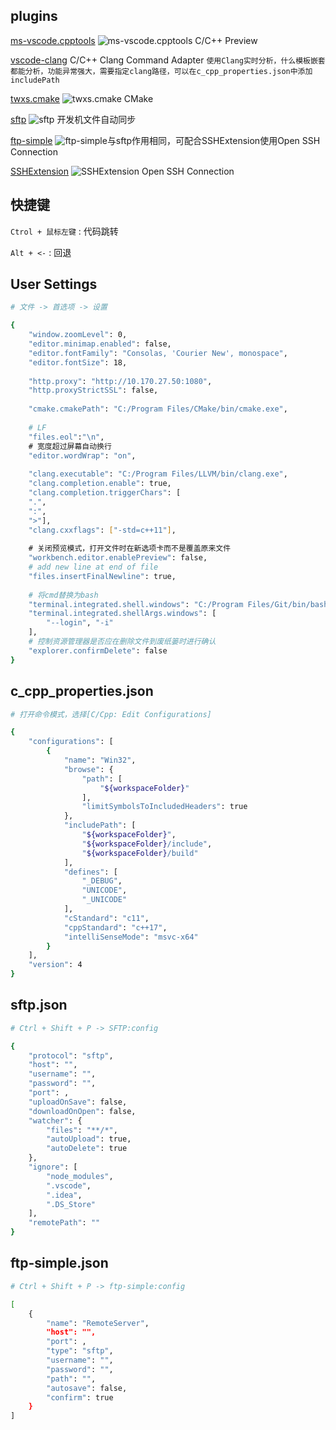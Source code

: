## plugins
[ms-vscode.cpptools](https://marketplace.visualstudio.com/items?itemName=ms-vscode.cpptools)
![ms-vscode.cpptools](https://ms-vscode.gallerycdn.vsassets.io/extensions/ms-vscode/cpptools/0.17.0/1525737226765/Microsoft.VisualStudio.Services.Icons.Default) C/C++ Preview

[vscode-clang](https://marketplace.visualstudio.com/items?itemName=mitaki28.vscode-clang)
C/C++ Clang Command Adapter `使用Clang实时分析，什么模板嵌套都能分析，功能异常强大，需要指定clang路径，可以在c_cpp_properties.json中添加includePath`

[twxs.cmake](https://marketplace.visualstudio.com/items?itemName=twxs.cmake)
![twxs.cmake](https://twxs.gallerycdn.vsassets.io/extensions/twxs/cmake/0.0.17/1488841920286/Microsoft.VisualStudio.Services.Icons.Default) CMake

[sftp](https://marketplace.visualstudio.com/items?itemName=liximomo.sftp)
![sftp](https://liximomo.gallerycdn.vsassets.io/extensions/liximomo/sftp/1.2.3/1530090897991/Microsoft.VisualStudio.Services.Icons.Default)
开发机文件自动同步

[ftp-simple](https://marketplace.visualstudio.com/items?itemName=humy2833.ftp-simple)
![ftp-simple](https://humy2833.gallerycdn.vsassets.io/extensions/humy2833/ftp-simple/0.6.7/1529308303570/Microsoft.VisualStudio.Services.Icons.Default)与sftp作用相同，可配合SSHExtension使用Open SSH Connection

[SSHExtension](https://marketplace.visualstudio.com/items?itemName=kondratiev.sshextension)
![SSHExtension](https://kondratiev.gallerycdn.vsassets.io/extensions/kondratiev/sshextension/0.2.1/1512571641774/Microsoft.VisualStudio.Services.Icons.Default) Open SSH Connection

## 快捷键
`Ctrol + 鼠标左键` : 代码跳转

`Alt + <-` : 回退

## User Settings
```bash
# 文件 -> 首选项 -> 设置

{
    "window.zoomLevel": 0,
    "editor.minimap.enabled": false,
    "editor.fontFamily": "Consolas, 'Courier New', monospace",
    "editor.fontSize": 18,
    
    "http.proxy": "http://10.170.27.50:1080",
    "http.proxyStrictSSL": false,
    
    "cmake.cmakePath": "C:/Program Files/CMake/bin/cmake.exe",
    
    # LF
    "files.eol":"\n",
    # 宽度超过屏幕自动换行
    "editor.wordWrap": "on",
    
    "clang.executable": "C:/Program Files/LLVM/bin/clang.exe",
    "clang.completion.enable": true,
    "clang.completion.triggerChars": [
    ".",
    ":",
    ">"],
    "clang.cxxflags": ["-std=c++11"],
    
    # 关闭预览模式，打开文件时在新选项卡而不是覆盖原来文件
    "workbench.editor.enablePreview": false,
    # add new line at end of file
    "files.insertFinalNewline": true,
    
    # 将cmd替换为bash
    "terminal.integrated.shell.windows": "C:/Program Files/Git/bin/bash.exe",
    "terminal.integrated.shellArgs.windows": [
        "--login", "-i"
    ],
    # 控制资源管理器是否应在删除文件到废纸篓时进行确认
    "explorer.confirmDelete": false
}
```

## c_cpp_properties.json
```bash
# 打开命令模式，选择[C/Cpp: Edit Configurations]

{
    "configurations": [
        {
            "name": "Win32",
            "browse": {
                "path": [
                    "${workspaceFolder}"
                ],
                "limitSymbolsToIncludedHeaders": true
            },
            "includePath": [
                "${workspaceFolder}",
                "${workspaceFolder}/include",
                "${workspaceFolder}/build"
            ],
            "defines": [
                "_DEBUG",
                "UNICODE",
                "_UNICODE"
            ],
            "cStandard": "c11",
            "cppStandard": "c++17",
            "intelliSenseMode": "msvc-x64"
        }
    ],
    "version": 4
}
```

## sftp.json
```bash
# Ctrl + Shift + P -> SFTP:config

{
    "protocol": "sftp",
    "host": "",
    "username": "",
    "password": "",
    "port": ,
    "uploadOnSave": false,
    "downloadOnOpen": false,
    "watcher": {
        "files": "**/*",
        "autoUpload": true,
        "autoDelete": true
    },
    "ignore": [
        "node_modules",
        ".vscode",
        ".idea",
        ".DS_Store"
    ],
    "remotePath": ""
}

```

## ftp-simple.json
```bash
# Ctrl + Shift + P -> ftp-simple:config

[
	{
		"name": "RemoteServer",
		"host": "",
		"port": ,
		"type": "sftp",
		"username": "",
		"password": "",
		"path": "",
		"autosave": false,
		"confirm": true
	}
]
```
